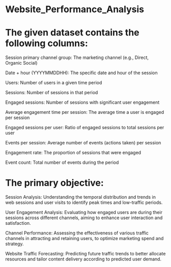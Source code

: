 # Website_Performance_Analysis
# The given dataset contains the following columns:

Session primary channel group: The marketing channel (e.g., Direct, Organic Social)

Date + hour (YYYYMMDDHH): The specific date and hour of the session

Users: Number of users in a given time period

Sessions: Number of sessions in that period

Engaged sessions: Number of sessions with significant user engagement

Average engagement time per session: The average time a user is engaged per session

Engaged sessions per user: Ratio of engaged sessions to total sessions per user

Events per session: Average number of events (actions taken) per session

Engagement rate: The proportion of sessions that were engaged

Event count: Total number of events during the period

# The primary objective:

Session Analysis: Understanding the temporal distribution and trends in web sessions and user visits to identify peak times and low-traffic periods.

User Engagement Analysis: Evaluating how engaged users are during their sessions across different channels, aiming to enhance user interaction and satisfaction.

Channel Performance: Assessing the effectiveness of various traffic channels in attracting and retaining users, to optimize marketing spend and strategy.

Website Traffic Forecasting: Predicting future traffic trends to better allocate resources and tailor content delivery according to predicted user demand.
